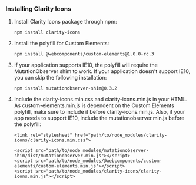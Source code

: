### Installing Clarity Icons

1. Install Clarity Icons package through npm:
    ```
    npm install clarity-icons
    ```

2. Install the polyfill for Custom Elements:
    ```
    npm install @webcomponents/custom-elements@1.0.0-rc.3
    ```

3. If your application supports IE10, the polyfill will require the MutationObserver shim to work. If your application doesn't support IE10, you can skip the following installation:
    ```
    npm install mutationobserver-shim@0.3.2
    ```

4. Include the clarity-icons.min.css and clarity-icons.min.js in your HTML. As custom-elements.min.js is dependent on the Custom Elements polyfill, make sure to include it before clarity-icons.min.js. Also, if your app needs to support IE10, include the mutationobserver.min.js before the polyfill:
    ```
    <link rel="stylesheet" href="path/to/node_modules/clarity-icons/clarity-icons.min.css">

    <script src="path/to/node_modules/mutationobserver-shim/dist/mutationobserver.min.js"></script>
    <script src="path/to/node_modules/@webcomponents/custom-elements/custom-elements.min.js"></script>
    <script src="path/to/node_modules/clarity-icons/clarity-icons.min.js"></script>
    ```
